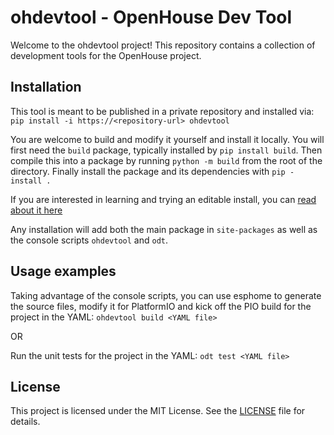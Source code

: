 # ohdevtool - OpenHouse Dev Tool

Welcome to the ohdevtool project! This repository contains a collection of development tools for the OpenHouse project.

## Installation

This tool is meant to be published in a private repository and installed via: `pip install -i https://<repository-url> ohdevtool`

You are welcome to build and modify it yourself and install it locally.  You will first need the `build` package, typically installed by `pip install build`.
Then compile this into a package by running `python -m build` from the root of the directory.  Finally install the package and its dependencies with `pip -install .`

If you are interested in learning and trying an editable install, you can [read about it here](https://setuptools.pypa.io/en/latest/userguide/development_mode.html)

Any installation will add both the main package in `site-packages` as well as the console scripts `ohdevtool` and `odt`.

## Usage examples

Taking advantage of the console scripts, you can use esphome to generate the source files, modify it for PlatformIO and kick off the PIO build for the project in the YAML:
`ohdevtool build <YAML file>`

OR

Run the unit tests for the project in the YAML:
`odt test <YAML file>`

## License

This project is licensed under the MIT License. See the [LICENSE](LICENSE) file for details.
